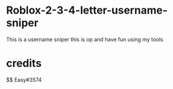 # Roblox-2-3-4-letter-username-sniper
This is a username sniper this is op and have fun using my tools

# credits
$$ Easy#3574
